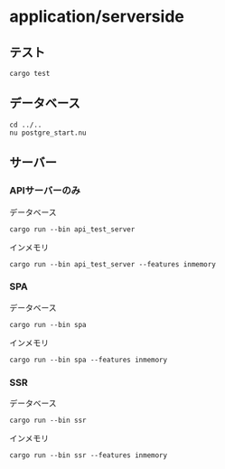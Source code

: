 # application/serverside
## テスト
```
cargo test
```

## データベース
```
cd ../..
nu postgre_start.nu
```

## サーバー

### APIサーバーのみ
データベース
```
cargo run --bin api_test_server
```
インメモリ
```
cargo run --bin api_test_server --features inmemory
```

### SPA
データベース
```
cargo run --bin spa
```
インメモリ
```
cargo run --bin spa --features inmemory
```

### SSR
データベース
```
cargo run --bin ssr
```
インメモリ
```
cargo run --bin ssr --features inmemory
```